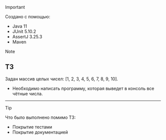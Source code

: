 > [!IMPORTANT]
> Создано с помощью:
> - Java 11
> - JUnit 5.10.2
> - AssertJ 3.25.3
> - Maven

> [!NOTE]
> 
> ТЗ
> -------------------------------------------------------------------------------------------------------------------------------------
> Задан массив целых чисел: [1, 2, 3, 4, 5, 6, 7, 8, 9, 10]. 
> - Необходимо написать программу, которая выведет в консоль все чётные числа. 
> -------------------------------------------------------------------------------------------------------------------------------------

> [!TIP]
> 
> Что было выполнено помимо ТЗ:
>
> - Покрытие тестами
> - Покрытие документацией
